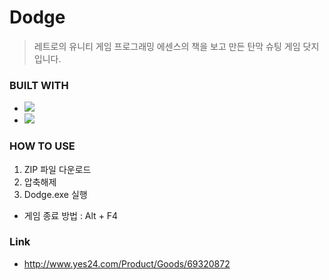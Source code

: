 # Dodge

> 레트로의 유니티 게임 프로그래밍 에센스의 책을 보고 만든 탄막 슈팅 게임 닷지 입니다.

### BUILT WITH

* <img src="https://img.shields.io/badge/Unity-000000?style=flat-square&logo=Unity&logoColor=white"/></a>
* <img src="https://img.shields.io/badge/C＃-6428B4?style=flat-square&logo=&logoColor=white"/></a>

### HOW TO USE

1. ZIP 파일 다운로드
2. 압축해제
3. Dodge.exe 실행

  * 게임 종료 방법 : Alt + F4

### Link

* http://www.yes24.com/Product/Goods/69320872
